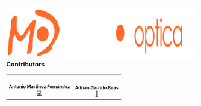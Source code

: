 <img src="imgs/MayorOptica_fondoNULL.png"
     style="float: left; margin-right: 10px;" />


### Contributors


<table>
  <tr>
    <td align="center"><a href="https://github.com/AntonioMrtz" width="100px;" alt=""/><br /><sub><b>Antonio Martinez Fernández</b></sub></a><br /><a href="https://antoniomrtz.github.io/Antonio-Martinez-Portafolio/" title="Code">💻</a></td>
    <td align="center"><a href="https://www.artstation.com/er_camarero" width="100px;" alt=""/><br /><sub><b>Adrian Garrido Beas</b></sub></a><br /><a href="https://www.artstation.com/er_camarero" title="Bug reports">🎨</td>
  </tr>
</table>




 